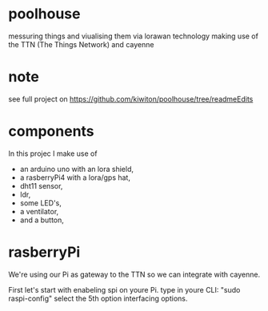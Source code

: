 # poolhouse
messuring things and viualising them via lorawan technology making use of the TTN (The Things Network) and cayenne
# note 
see full project on https://github.com/kiwiton/poolhouse/tree/readmeEdits
# components
In this projec I make use of 
-	an arduino uno with an lora shield,
-	a rasberryPi4 with a lora/gps hat,
-	dht11 sensor,
-	ldr,
-	some LED's,
-	a ventilator,
-	and a button,

# rasberryPi
We're using our Pi as gateway to the TTN so we can integrate with cayenne.

First let's start with enabeling spi on youre Pi.
type in youre CLI: "sudo raspi-config"
select the 5th option interfacing options.
